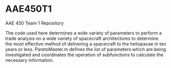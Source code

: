 # AAE450T1
AAE 450 Team 1 Repository

The code used here determines a wide variety of parameters to perform a trade analysis on a wide variety of spacecraft architectures to determine the most effective method of delivering a spacecraft to the heliopause in ten years or less. ParetoMaster.m defines the list of parameters which are being investigated and coordinates the operation of subfunctions to calculate the necessary information.

